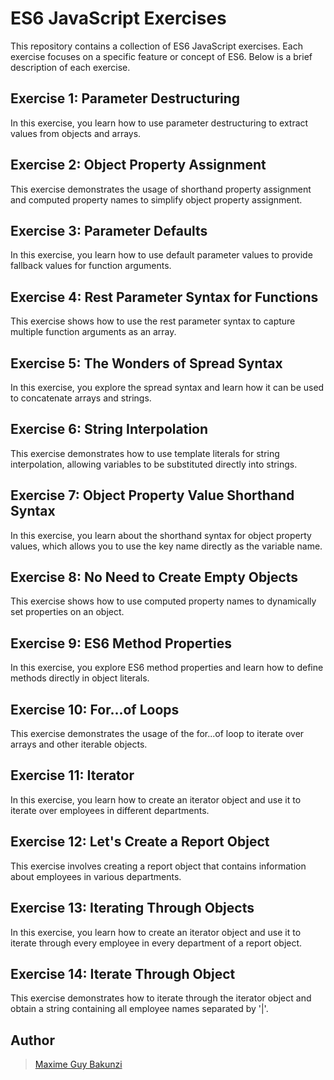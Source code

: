 # ES6 JavaScript Exercises

This repository contains a collection of ES6 JavaScript exercises. Each exercise focuses on a specific feature or concept of ES6. Below is a brief description of each exercise.

## Exercise 1: Parameter Destructuring

In this exercise, you learn how to use parameter destructuring to extract values from objects and arrays.

## Exercise 2: Object Property Assignment

This exercise demonstrates the usage of shorthand property assignment and computed property names to simplify object property assignment.

## Exercise 3: Parameter Defaults

In this exercise, you learn how to use default parameter values to provide fallback values for function arguments.

## Exercise 4: Rest Parameter Syntax for Functions

This exercise shows how to use the rest parameter syntax to capture multiple function arguments as an array.

## Exercise 5: The Wonders of Spread Syntax

In this exercise, you explore the spread syntax and learn how it can be used to concatenate arrays and strings.

## Exercise 6: String Interpolation

This exercise demonstrates how to use template literals for string interpolation, allowing variables to be substituted directly into strings.

## Exercise 7: Object Property Value Shorthand Syntax

In this exercise, you learn about the shorthand syntax for object property values, which allows you to use the key name directly as the variable name.

## Exercise 8: No Need to Create Empty Objects

This exercise shows how to use computed property names to dynamically set properties on an object.

## Exercise 9: ES6 Method Properties

In this exercise, you explore ES6 method properties and learn how to define methods directly in object literals.

## Exercise 10: For...of Loops

This exercise demonstrates the usage of the for...of loop to iterate over arrays and other iterable objects.

## Exercise 11: Iterator

In this exercise, you learn how to create an iterator object and use it to iterate over employees in different departments.

## Exercise 12: Let's Create a Report Object

This exercise involves creating a report object that contains information about employees in various departments.

## Exercise 13: Iterating Through Objects

In this exercise, you learn how to create an iterator object and use it to iterate through every employee in every department of a report object.

## Exercise 14: Iterate Through Object

This exercise demonstrates how to iterate through the iterator object and obtain a string containing all employee names separated by '|'.

## Author
> [Maxime Guy Bakunzi](https://github.com/Maxime-Guy)

